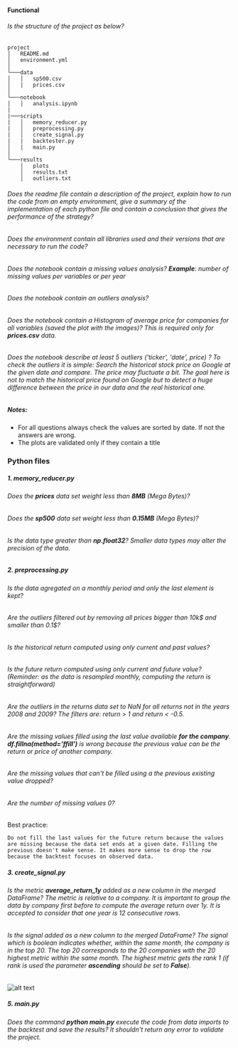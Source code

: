 #### Functional

###### Is the structure of the project as below?

```
project
│   README.md
│   environment.yml
│
└───data
│   │   sp500.csv
│   |   prices.csv
│
└───notebook
│   │   analysis.ipynb
|
|───scripts
|   │   memory_reducer.py
|   │   preprocessing.py
|   │   create_signal.py
|   |   backtester.py
│   |   main.py
│
└───results
    │   plots
    │   results.txt
    │   outliers.txt

```

###### Does the readme file contain a description of the project, explain how to run the code from an empty environment, give a summary of the implementation of each python file and contain a conclusion that gives the performance of the strategy?

###### Does the environment contain all libraries used and their versions that are necessary to run the code?

###### Does the notebook contain a missing values analysis? **Example**: number of missing values per variables or per year

###### Does the notebook contain an outliers analysis?

###### Does the notebook contain a Histogram of average price for companies for all variables (saved the plot with the images)? This is required only for **prices.csv** data.

###### Does the notebook describe at least 5 outliers ('ticker', 'date', price) ? To check the outliers it is simple: Search the historical stock price on Google at the given date and compare. The price may fluctuate a bit. The goal here is not to match the historical price found on Google but to detect a huge difference between the price in our data and the real historical one.

##### Notes:

-   For all questions always check the values are sorted by date. If not the answers are wrong.
-   The plots are validated only if they contain a title

### Python files

##### 1. memory_reducer.py

###### Does the **prices** data set weight less than **8MB** (Mega Bytes)?

###### Does the **sp500** data set weight less than **0.15MB** (Mega Bytes)?

###### Is the data type greater than **np.float32**? Smaller data types may alter the precision of the data.

##### 2. preprocessing.py

###### Is the data agregated on a monthly period and only the last element is kept?

###### Are the outliers filtered out by removing all prices bigger than 10k$ and smaller than 0.1$?

###### Is the historical return computed using only current and past values?

###### Is the future return computed using only current and future value? (Reminder: as the data is resampled monthly, computing the return is straightforward)

###### Are the outliers in the returns data set to NaN for all returns not in the years 2008 and 2009? The filters are: return > 1 and return < -0.5.

###### Are the missing values filled using the last value available **for the company**. **df.fillna(method='ffill')** is wrong because the previous value can be the return or price of another company.

###### Are the missing values that can't be filled using a the previous existing value dropped?

###### Are the number of missing values 0?

Best practice:

    Do not fill the last values for the future return because the values are missing because the data set ends at a given date. Filling the previous doesn't make sense. It makes more sense to drop the row because the backtest focuses on observed data.

##### 3. create_signal.py

###### Is the metric **average_return_1y** added as a new column in the merged DataFrame? The metric is relative to a company. It is important to group the data by company first before to compute the average return over 1y. It is accepted to consider that one year is 12 consecutive rows.

###### Is the signal added as a new column to the merged DataFrame? The signal which is boolean indicates whether, within the same month, the company is in the top 20. The top 20 corresponds to the 20 companies with the 20 highest metric within the same month. The highest metric gets the rank 1 (if rank is used the parameter **ascending** should be set to **False**).


![alt text][performance]

[performance]: ../images/w1_weekend_plot_pnl.png "Cumulative Performance"

##### 5. main.py

###### Does the command **python main.py** execute the code from data imports to the backtest and save the results? It shouldn't return any error to validate the project.
